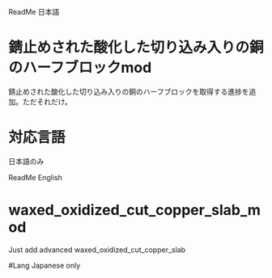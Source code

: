 ReadMe 日本語  
# 錆止めされた酸化した切り込み入りの銅のハーフブロックmod  
錆止めされた酸化した切り込み入りの銅のハーフブロックを取得する進捗を追加。ただそれだけ。  

# 対応言語  
日本語のみ  

ReadMe English
# waxed_oxidized_cut_copper_slab_mod
Just add advanced waxed_oxidized_cut_copper_slab 

#Lang
Japanese only
